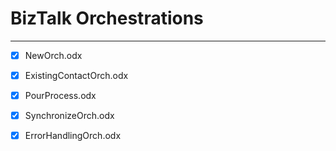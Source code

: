 # BizTalk Orchestrations
---

- [x] NewOrch.odx
- [x] ExistingContactOrch.odx
- [x] PourProcess.odx
- [x] SynchronizeOrch.odx
- [x] ErrorHandlingOrch.odx

